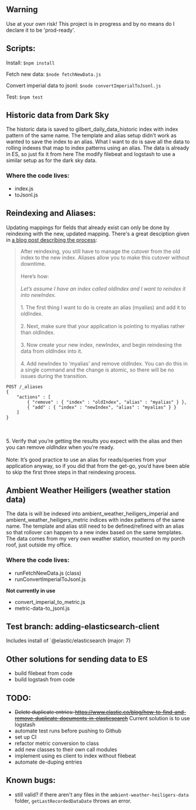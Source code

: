 ## Warning
Use at your own risk!
This project is in progress and by no means do I declare it to be 'prod-ready'.

## Scripts:
Install:
`$npm install`

Fetch new data:
`$node fetchNewData.js`

Convert imperial data to jsonl:
`$node convertImperialToJsonl.js`

Test:
`$npm test`

## Historic data from Dark Sky
The historic data is saved to gilbert_daily_data_historic index with index pattern of the same name. The template and alias setup didn't work as wanted to save the index to an alias.
What I want to do is save all the data to rolling indexes that map to index patterns using an alias.
The data is already in ES, so just fix it from here
The modify filebeat and logstash to use a similar setup as for the dark sky data.
### Where the code lives:
 - index.js
 - toJsonl.js


## Reindexing and Aliases:
Updating mappings for fields that already exist can only be done by reindexing with the new, updated mapping.
There's a great desciption given in [a blog post describing the process](https://www.objectrocket.com/blog/elasticsearch/elasticsearch-aliases/):
>After reindexing, you still have to manage the cutover from the old index to the new index. Aliases allow you to make this cutover without downtime.<br></br> Here’s how:<br></br>_Let’s assume I have an index called oldIndex and I want to reindex it into newIndex._
<br></br>1. The first thing I want to do is create an alias (myalias) and add it to oldIndex.
<br></br>2. Next, make sure that your application is pointing to myalias rather than oldIndex.
<br></br>3. Now create your new index, newIndex, and begin reindexing the data from oldIndex into it.
<br></br>4. Add newIndex to ‘myalias’ and remove oldIndex. You can do this in a single command and the change is atomic, so there will be no issues during the transition.
```
POST /_aliases
{
    "actions" : [
        { "remove" : { "index" : "oldIndex", "alias" : "myalias" } },
        { "add" : { "index" : "newIndex", "alias" : "myalias" } }
    ]
}
```
<br></br>5. Verify that you’re getting the results you expect with the alias and then you can remove *oldIndex* when you’re ready.
<br></br>Note: It’s good practice to use an alias for reads/queries from your application anyway, so if you did that from the get-go, you’d have been able to skip the first three steps in that reindexing process.

## Ambient Weather Heiligers (weather station data)
The data is will be indexed into ambient_weather_heiligers_imperial and ambient_weather_heiligers_metric indices with index patterns of the same name. The template and alias still need to be defined/refined with an alias so that rollover can happen to a new index based on the same templates.
The data comes from my very own weather station, mounted on my porch roof, just outside my office.


### Where the code lives:
 - runFetchNewData.js (class)
 - runConvertImperialToJsonl.js

 **Not currently in use**
 - convert_imperial_to_metric.js
 - metric-data-to_jsonl.js

## Test branch: adding-elasticsearch-client
Includes install of `@elastic/elasticsearch (major: 7)

## Other solutions for sending data to ES
 - build filebeat from code
 - build logstash from code

## TODO:
- ~~Delete duplicate entries: https://www.elastic.co/blog/how-to-find-and-remove-duplicate-documents-in-elasticsearch~~ Current solution is to use logstash
- automate test runs before pushing to Github
- set up CI
- refactor metric conversion to class
- add new classes to their own call modules
- implement using es client to index without filebeat
- automate de-duping entries

## Known bugs:
 - still valid? if there aren't any files in the `ambient-weather-heiligers-data` folder, `getLastRecordedDataDate` throws an error.

